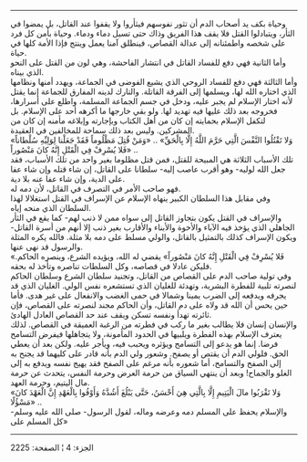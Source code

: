 ------------------------------------------------------------------------

وحياة بكف يد أصحاب الدم أن تثور نفوسهم فيثأروا ولا يقفوا عند القاتل، بل
يمضوا في الثأر، ويتبادلوا القتل فلا يقف هذا الفريق وذاك حتى تسيل دماء
ودماء. وحياة بأمن كل فرد على شخصه واطمئنانه إلى عدالة القصاص، فينطلق
آمنا يعمل وينتج فإذا الأمة كلها في حياة.  
وأما الثانية فهي دفع للفساد القاتل في انتشار الفاحشة، وهي لون من القتل
على النحو الذي بيناه.  
وأما الثالثة فهي دفع للفساد الروحي الذي يشيع الفوضى في الجماعة، ويهدد
أمنها ونظامها الذي اختاره الله لها، ويسلمها إلى الفرقة القاتلة. والتارك
لدينه المفارق للجماعة إنما يقتل لأنه اختار الإسلام لم يجبر عليه، ودخل في
جسم الجماعة المسلمة، واطلع على أسرارها، فخروجه بعد ذلك عليها فيه تهديد
لها. ولو بقي خارجها ما أكرهه أحد على الإسلام. بل لتكفل الإسلام بحمايته
إن كان من أهل الكتاب وبإجارته وإبلاغه مأمنه إن كان من المشركين. وليس بعد
ذلك سماحة للمخالفين في العقيدة.  
«وَلا تَقْتُلُوا النَّفْسَ الَّتِي حَرَّمَ اللَّهُ إِلَّا بِالْحَقِّ» .. «وَمَنْ قُتِلَ مَظْلُوماً فَقَدْ جَعَلْنا
لِوَلِيِّهِ سُلْطاناً فَلا يُسْرِفْ فِي الْقَتْلِ إِنَّهُ كانَ مَنْصُوراً» ..  
تلك الأسباب الثلاثة هي المبيحة للقتل، فمن قتل مظلوما بغير واحد من تلك
الأسباب، فقد جعل الله لوليه- وهو أقرب عاصب إليه- سلطانا على القاتل، إن
شاء قتله وإن شاء عفا على الدية، وإن شاء عفا عنه بلا دية.  
فهو صاحب الأمر في التصرف في القاتل، لأن دمه له.  
وفي مقابل هذا السلطان الكبير ينهاه الإسلام عن الإسراف في القتل استغلالا
لهذا السلطان الذي منحه إياه.  
والإسراف في القتل يكون بتجاوز القاتل إلى سواه ممن لا ذنب لهم- كما يقع في
الثأر الجاهلي الذي يؤخذ فيه الآباء والأخوة والأبناء والأقارب بغير ذنب
إلا أنهم من أسرة القاتل- ويكون الإسراف كذلك بالتمثيل بالقاتل، والولي
مسلط على دمه بلا مثلة. فالله يكره المثلة والرسول قد نهى عنها.  
«فَلا يُسْرِفْ فِي الْقَتْلِ إِنَّهُ كانَ مَنْصُوراً» يقضي له الله، ويؤيده الشرع، وينصره
الحاكم. فليكن عادلا في قصاصه، وكل السلطات تناصره وتأخذ له بحقه.  
وفي تولية صاحب الدم على القصاص من القاتل، وتجنيد سلطان الشرع وسلطان
الحاكم لنصرته تلبية للفطرة البشرية، وتهدئة للغليان الذي تستشعره نفس
الولي. الغليان الذي قد يجرفه ويدفعه إلى الضرب يمينا وشمالا في حمى الغضب
والانفعال على غير هدى. فأما حين يحس أن الله قد ولاه على دم القاتل، وأن
الحاكم مجند لنصرته على القصاص، فإن ثائرته تهدأ ونفسه تسكن ويقف عند حد
القصاص العادل الهادئ.  
والإنسان إنسان فلا يطالب بغير ما ركب في فطرته من الرغبة العميقة في
القصاص. لذلك يعترف الإسلام بهذه الفطرة ويلبيها في الحدود المأمونة، ولا
يتجاهلها فيفرض التسامح فرضا. إنما هو يدعو إلى التسامح ويؤثره ويحبب فيه،
ويأجر عليه. ولكن بعد أن يعطي الحق. فلولي الدم أن يقتص أو يصفح. وشعور ولي
الدم بأنه قادر على كليهما قد يجنح به إلى الصفح والتسامح، أما شعوره بأنه
مرغم على الصفح فقد يهيج نفسه ويدفع به إلى الغلو والجماح! وبعد أن ينتهي
السياق من حرمة العرض وحرمة النفس، يتحدث عن حرمة مال اليتيم، وحرمة
العهد.  
«وَلا تَقْرَبُوا مالَ الْيَتِيمِ إِلَّا بِالَّتِي هِيَ أَحْسَنُ، حَتَّى يَبْلُغَ أَشُدَّهُ وَأَوْفُوا بِالْعَهْدِ إِنَّ
الْعَهْدَ كانَ مَسْؤُلًا» ..  
والإسلام يحفظ على المسلم دمه وعرضه وماله، لقول الرسول- صلى الله عليه
وسلم- «كل المسلم على

------------------------------------------------------------------------

الجزء: 4 ¦ الصفحة: 2225
